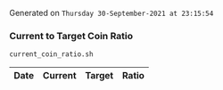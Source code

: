 Generated on `Thursday 30-September-2021 at 23:15:54`

### Current to Target Coin Ratio
`current_coin_ratio.sh`

Date|Current|Target|Ratio
---|---|---|---

